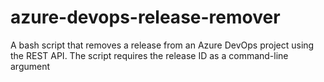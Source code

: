# azure-devops-release-remover
 A bash script that removes a release from an Azure DevOps project using the REST API. The script requires the release ID as a command-line argument
